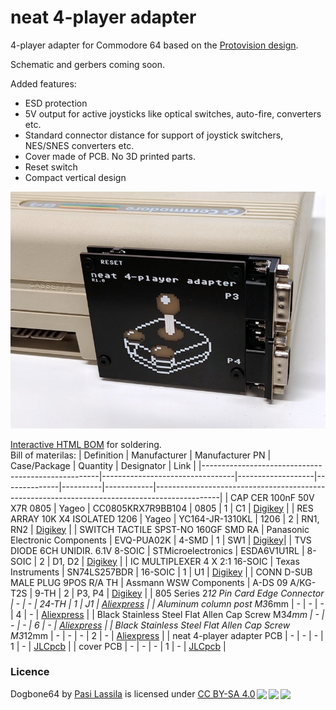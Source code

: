 # neat 4-player adapter
4-player adapter for Commodore 64 based on the [Protovision design](https://www.protovision.games/hardw/build4player.php?language=en#buildit).

Schematic and gerbers coming soon.

Added features:
- ESD protection
- 5V output for active joysticks like optical switches, auto-fire, converters etc.
- Standard connector distance for support of joystick switchers, NES/SNES converters etc.
- Cover made of PCB. No 3D printed parts.
- Reset switch
- Compact vertical design

<center>
    <img src="images/proto1.jpg">
</center>

[Interactive HTML BOM](https://htmlpreview.github.io/?https://github.com/1c3d1v3r/neat_4-player_adapter/blob/main/BOM/neat%204-player%20adapter%20INTERACTIVE%20BOM.html) for soldering.\
Bill of materilas:
| Definition                                         | Manufacturer                    | Manufacturer PN   | Case/Package | Quantity | Designator | Link                                                                                         |
|----------------------------------------------------|---------------------------------|-------------------|--------------|----------|------------|----------------------------------------------------------------------------------------------|
| CAP CER 100nF 50V X7R 0805                         | Yageo                           | CC0805KRX7R9BB104 | 0805         | 1        | C1         | [Digikey](https://www.digikey.com/en/products/detail/yageo/CC0805KRX7R9BB104/302874)                   |
| RES ARRAY 10K X4 ISOLATED 1206                     | Yageo                           | YC164-JR-1310KL   | 1206         | 2        | RN1, RN2   | [Digikey](https://www.digikey.com/en/products/detail/yageo/YC164-JR-1310KL/17023153)                   |
| SWITCH TACTILE SPST-NO 160GF SMD RA                | Panasonic Electronic Components | EVQ-PUA02K        | 4-SMD        | 1        | SW1        | [Digikey](https://www.digikey.com/en/products/detail/panasonic-electronic-components/EVQ-PUJ02K/286338)|
| TVS DIODE 6CH UNIDIR. 6.1V 8-SOIC                  | STMicroelectronics              | ESDA6V1U1RL       | 8-SOIC       | 2        | D1, D2     | [Digikey](https://www.digikey.com/en/products/detail/stmicroelectronics/ESDA6V1U1RL/686390)            |
| IC MULTIPLEXER 4 X 2:1 16-SOIC                     | Texas Instruments               | SN74LS257BDR      | 16-SOIC      | 1        | U1         | [Digikey](https://www.digikey.com/en/products/detail/texas-instruments/SN74LS257BDR/1590487)           |
| CONN D-SUB MALE PLUG 9POS R/A TH                   | Assmann WSW Components          | A-DS 09 A/KG-T2S  | 9-TH         | 2        | P3, P4     | [Digikey](https://www.digikey.com/en/products/detail/assmann-wsw-components/A-DS-09-A-KG-T2S/1241804)  |
| 805 Series 2*12 Pin Card Edge Connector            | -                               | -                 | 24-TH        | 1        | J1         | [Aliexpress](https://www.aliexpress.com/item/1005003188120736.html)                                    |
| Aluminum column post M3*6mm                        | -                               | -                 | -            | 4        | -          | [Aliexpress](https://www.aliexpress.com/item/32832544494.html)                                         |
| Black Stainless Steel Flat Allen Cap Screw M3*4mm  | -                               | -                 | -            | 6        | -          | [Aliexpress](https://www.aliexpress.com/item/1005003640441632.html)                                    |
| Black Stainless Steel Flat Allen Cap Screw M3*12mm | -                               | -                 | -            | 2        | -          | [Aliexpress]( https://www.aliexpress.com/item/1005003640441632.html)                                   |
| neat 4-player adapter PCB                          | -                               | -                 | -            | 1        | -          | [JLCpcb](https://jlcpcb.com/)                                                                          |
| cover PCB                                          | -                               | -                 | -            | 1        | -          | [JLCpcb](https://jlcpcb.com/)                                                                          |

### Licence
<p xmlns:cc="http://creativecommons.org/ns#" xmlns:dct="http://purl.org/dc/terms/"><span property="dct:title">Dogbone64</span> by <a rel="cc:attributionURL dct:creator" property="cc:attributionName" href="https://github.com/1c3d1v3r/">Pasi Lassila</a> is licensed under <a href="http://creativecommons.org/licenses/by-sa/4.0/?ref=chooser-v1" target="_blank" rel="license noopener noreferrer" style="display:inline-block;">CC BY-SA 4.0<img style="height:22px!important;margin-left:3px;vertical-align:text-bottom;" src="https://mirrors.creativecommons.org/presskit/icons/cc.svg?ref=chooser-v1"><img style="height:22px!important;margin-left:3px;vertical-align:text-bottom;" src="https://mirrors.creativecommons.org/presskit/icons/by.svg?ref=chooser-v1"><img style="height:22px!important;margin-left:3px;vertical-align:text-bottom;" src="https://mirrors.creativecommons.org/presskit/icons/sa.svg?ref=chooser-v1"></a></p>
